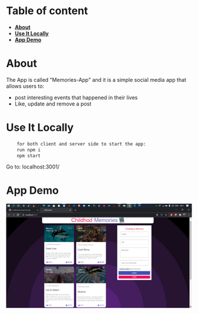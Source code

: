 # Table of content

-   **[About](#about)**
-   **[Use It Locally](#use-it-locally)**
-   **[App Demo](#app-demo)**

<a name="about"></a>

# About

The App is called "Memories-App" and it is a simple social media app that allows users to:

-   post interesting events that happened in their lives
-   Like, update and remove a post

<a name="use-it-locally"></a>

# Use It Locally

```
    for both client and server side to start the app: 
    run npm i 
    npm start 
```


Go to: localhost:3001/

<a name="app-DEMO"></a>

# App Demo

![app DEMO](app-DEMO.png)
